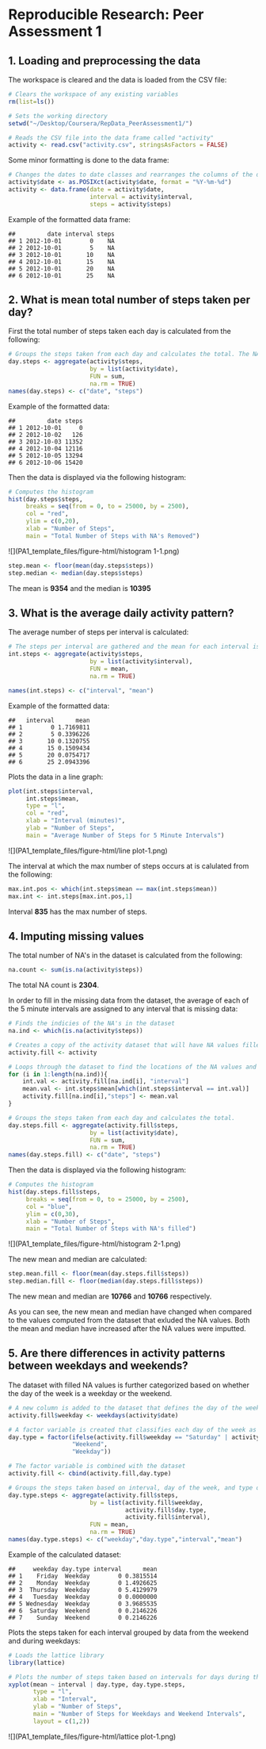 # Reproducible Research: Peer Assessment 1
## 1. Loading and preprocessing the data
The workspace is cleared and the data is loaded from the CSV file:      

```r
# Clears the workspace of any existing variables 
rm(list=ls())

# Sets the working directory 
setwd("~/Desktop/Coursera/RepData_PeerAssessment1/")

# Reads the CSV file into the data frame called "activity"
activity <- read.csv("activity.csv", stringsAsFactors = FALSE)
```
Some minor formatting is done to the data frame:

```r
# Changes the dates to date classes and rearranges the columns of the data frame
activity$date <- as.POSIXct(activity$date, format = "%Y-%m-%d")
activity <- data.frame(date = activity$date,
                       interval = activity$interval,
                       steps = activity$steps)
```
Example of the formatted data frame:

```
##         date interval steps
## 1 2012-10-01        0    NA
## 2 2012-10-01        5    NA
## 3 2012-10-01       10    NA
## 4 2012-10-01       15    NA
## 5 2012-10-01       20    NA
## 6 2012-10-01       25    NA
```
## 2. What is mean total number of steps taken per day?
First the total number of steps taken each day is calculated from the following:

```r
# Groups the steps taken from each day and calculates the total. The NA's are removed from the calculations
day.steps <- aggregate(activity$steps,
                       by = list(activity$date),
                       FUN = sum,
                       na.rm = TRUE)
names(day.steps) <- c("date", "steps")
```
Example of the formatted data:

```
##         date steps
## 1 2012-10-01     0
## 2 2012-10-02   126
## 3 2012-10-03 11352
## 4 2012-10-04 12116
## 5 2012-10-05 13294
## 6 2012-10-06 15420
```
Then the data is displayed via the following histogram:

```r
# Computes the histogram
hist(day.steps$steps,
     breaks = seq(from = 0, to = 25000, by = 2500),
     col = "red",
     ylim = c(0,20),
     xlab = "Number of Steps",
     main = "Total Number of Steps with NA's Removed")
```

![](PA1_template_files/figure-html/histogram 1-1.png)<!-- -->

```r
step.mean <- floor(mean(day.steps$steps))
step.median <- median(day.steps$steps)
```
The mean is **9354** and the median is **10395**

## 3. What is the average daily activity pattern?
The average number of steps per interval is calculated:

```r
# The steps per interval are gathered and the mean for each interval is calculated
int.steps <- aggregate(activity$steps,
                       by = list(activity$interval),
                       FUN = mean,
                       na.rm = TRUE)

names(int.steps) <- c("interval", "mean")
```
Example of the formatted data:

```
##   interval      mean
## 1        0 1.7169811
## 2        5 0.3396226
## 3       10 0.1320755
## 4       15 0.1509434
## 5       20 0.0754717
## 6       25 2.0943396
```
Plots the data in a line graph:

```r
plot(int.steps$interval,
     int.steps$mean,
     type = "l",
     col = "red",
     xlab = "Interval (minutes)",
     ylab = "Number of Steps",
     main = "Average Number of Steps for 5 Minute Intervals")
```

![](PA1_template_files/figure-html/line plot-1.png)<!-- -->

The interval at which the max number of steps occurs at is calulated from the following:

```r
max.int.pos <- which(int.steps$mean == max(int.steps$mean))
max.int <- int.steps[max.int.pos,1]
```
Interval **835** has the max number of steps.

## 4. Imputing missing values
The total number of NA's in the dataset is calculated from the following:

```r
na.count <- sum(is.na(activity$steps))
```
The total NA count is **2304**.

In order to fill in the missing data from the dataset, the average of each of the 5 minute intervals are assigned to any interval that is missing data:

```r
# Finds the indicies of the NA's in the dataset
na.ind <- which(is.na(activity$steps))

# Creates a copy of the activity dataset that will have NA values filled
activity.fill <- activity

# Loops through the dataset to find the locations of the NA values and substitutes them with the calculated mean value for that 5-minute interval
for (i in 1:length(na.ind)){
    int.val <- activity.fill[na.ind[i], "interval"]
    mean.val <- int.steps$mean[which(int.steps$interval == int.val)]
    activity.fill[na.ind[i],"steps"] <- mean.val
}

# Groups the steps taken from each day and calculates the total.
day.steps.fill <- aggregate(activity.fill$steps,
                       by = list(activity$date),
                       FUN = sum,
                       na.rm = TRUE)
names(day.steps.fill) <- c("date", "steps")
```

Then the data is displayed via the following histogram:

```r
# Computes the histogram 
hist(day.steps.fill$steps,
     breaks = seq(from = 0, to = 25000, by = 2500),
     col = "blue",
     ylim = c(0,30),
     xlab = "Number of Steps",
     main = "Total Number of Steps with NA's filled")
```

![](PA1_template_files/figure-html/histogram 2-1.png)<!-- -->

The new mean and median are calculated:

```r
step.mean.fill <- floor(mean(day.steps.fill$steps))
step.median.fill <- floor(median(day.steps.fill$steps))
```
The new mean and median are **10766** and **10766** respectively. 

As you can see, the new mean and median have changed when compared to the values computed from the dataset that exluded the NA values. Both the mean and median have increased after the NA values were imputted. 

## 5. Are there differences in activity patterns between weekdays and weekends?

The dataset with filled NA values is further categorized based on whether the day of the week is a weekday or the weekend.

```r
# A new column is added to the dataset that defines the day of the week with each entry is associated 
activity.fill$weekday <- weekdays(activity$date)

# A factor variable is created that classifies each day of the week as either a weekday or a weeeknd
day.type = factor(ifelse(activity.fill$weekday == "Saturday" | activity.fill$weekday == "Sunday",
                  "Weekend",
                  "Weekday"))

# The factor variable is combined with the dataset 
activity.fill <- cbind(activity.fill,day.type)

# Groups the steps taken based on interval, day of the week, and type of day it is (ie. Weekday or Weekend)
day.type.steps <- aggregate(activity.fill$steps,
                       by = list(activity.fill$weekday,
                                 activity.fill$day.type,
                                 activity.fill$interval),
                       FUN = mean,
                       na.rm = TRUE)
names(day.type.steps) <- c("weekday","day.type","interval","mean")
```

Example of the calculated dataset:

```
##     weekday day.type interval      mean
## 1    Friday  Weekday        0 0.3815514
## 2    Monday  Weekday        0 1.4926625
## 3  Thursday  Weekday        0 5.4129979
## 4   Tuesday  Weekday        0 0.0000000
## 5 Wednesday  Weekday        0 3.9685535
## 6  Saturday  Weekend        0 0.2146226
## 7    Sunday  Weekend        0 0.2146226
```

Plots the steps taken for each interval grouped by data from the weekend and during weekdays:

```r
# Loads the lattice library
library(lattice)

# Plots the number of steps taken based on intervals for days during the week and on the weekend.
xyplot(mean ~ interval | day.type, day.type.steps,
       type = "l",
       xlab = "Interval",
       ylab = "Number of Steps",
       main = "Number of Steps for Weekdays and Weekend Intervals",
       layout = c(1,2))
```

![](PA1_template_files/figure-html/lattice plot-1.png)<!-- -->
